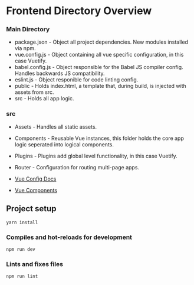 # Frontend Directory Overview

### Main Directory
-   package.json    - Object all project dependencies. New modules installed via npm.
-   vue.config.js   - Object containing all vue specific configuration, in this case Vuetify.
-   babel.config.js - Object responsible for the Babel JS compiler config. Handles backwards JS compatibility.
-   eslint.js       - Object responible for code linting config.
-   public          - Holds index.html, a template that, during build, is injected with assets from src.
-   src             - Holds all app logic.

### src
-   Assets          - Handles all static assets.
-   Components      - Reusable Vue instances, this folder holds the core app logic seperated into logical components.
-   Plugins         - Plugins add global level functionality, in this case Vuetify.
-   Router          - Configuration for routing multi-page apps.

-   [Vue Config Docs](https://cli.vuejs.org/config/)
-   [Vue Components](https://vuejs.org/v2/guide/components.html)

## Project setup
```
yarn install
```

### Compiles and hot-reloads for development
```
npm run dev
```

### Lints and fixes files
```
npm run lint
```
